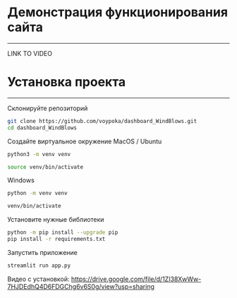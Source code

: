 # Демонстрация функционирования сайта
***
LINK TO VIDEO


# Установка проекта
*** 
Склонируйте репозиторий
```bash
git clone https://github.com/voypoka/dashboard_WindBlows.git
cd dashboard_WindBlows
```
Создайте виртуальное окружение
MacOS / Ubuntu
```bash
python3 -m venv venv

source venv/bin/activate
```
Windows
```bash
python -m venv venv

venv/bin/activate 
```

Установите нужные библиотеки
```bash
python -m pip install --upgrade pip
pip install -r requirements.txt
```

Запустить приложение
```bash
streamlit run app.py 
```
Видео с установкой: https://drive.google.com/file/d/1ZI38XwWw-7HJDEdhQ4D6FDGChg6v6S0g/view?usp=sharing
